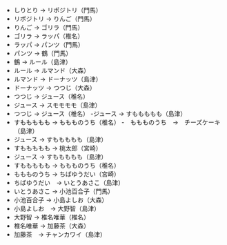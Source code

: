 - しりとり → リポジトリ（門馬）
- リポジトリ → りんご（門馬）
- りんご → ゴリラ（門馬）
- ゴリラ → ラッパ（椎名）
- ラッパ → パンツ（門馬）
- パンツ → 鶴（門馬）
- 鶴 → ルール（島津）
- ルール → ルマンド（大森）
- ルマンド → ドーナッツ（島津）
- ドーナッツ → つつじ（大森）
- つつじ → ジュース（椎名）
- ジュース → スモモモモ（島津）
- つつじ → ジュース（椎名）
-ジュース → すももももも（島津）
- すももももも → ももものうち（椎名）
-　ももものうち　→　チーズケーキ（島津）
- ジュース → すももももも（島津）
- すももももも → 桃太郎（宮崎）
- ジュース → すももももも（島津）
- すももももも → ももものうち（椎名）
- ももものうち → ちばゆうだい（宮崎）
- ちばゆうだい　→ いとうあさこ（島津）
- いとうあさこ → 小池百合子（門馬）
- 小池百合子 → 小島よしお（大森）
- 小島よしお　→ 大野智（島津）
- 大野智 → 椎名唯華（椎名）
- 椎名唯華 → 加藤茶（大森）
- 加藤茶　→ チャンカワイ（島津）
